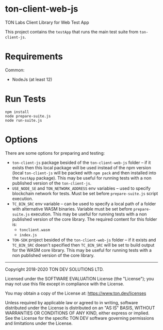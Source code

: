 # ton-client-web-js

TON Labs Client Library for Web Test App

This project contains the `testApp` that runs the main test suite from `ton-client-js`.

# Requirements

Common:
- NodeJs (at least 12)

# Run Tests

```shell script
npm install
node prepare-suite.js
node run-suite.js
```

# Options

There are some options for preparing and testing:
- `ton-client-js` package besided of the `ton-client-web-js` folder – if it exists then this local package will be used instead of the npm version (local `ton-client-js` will be packed with `npm pack` and then installed into the `testApp` package). This may be useful for running tests with a non published version of the `ton-client-js`.
- `USE_NODE_SE` and `TON_NETWORK_ADDRESS` env variables – used to specify blockchain network for tests. Must be set before `prepare-suite.js` script execution.    
- `TC_BIN_SRC` env variable – can be used to specify a local path of a folder with alternative WASM binaries. Variable must be set before `prepare-suite.js` execution. This may be useful for running tests with a non published version of the core library. The required content for this folder is:
  - `tonclient.wasm`
  - `index.js`
- `TON-SDK` project besided of the `ton-client-web-js` folder – if it exists and `TC_BIN_SRC` doesn't specified then `TC_BIN_SRC` will be set to build output for the WASM core library. This may be useful for running tests with a non published version of the core library.
  
   
---
Copyright 2018-2020 TON DEV SOLUTIONS LTD.

Licensed under the SOFTWARE EVALUATION License (the "License"); you may not use
this file except in compliance with the License.

You may obtain a copy of the License at: https://www.ton.dev/licenses

Unless required by applicable law or agreed to in writing, software
distributed under the License is distributed on an "AS IS" BASIS,
WITHOUT WARRANTIES OR CONDITIONS OF ANY KIND, either express or implied.
See the License for the specific TON DEV software governing permissions and
limitations under the License.
